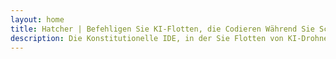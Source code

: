 ```yaml
---
layout: home
title: Hatcher | Befehligen Sie KI-Flotten, die Codieren Während Sie Schlafen
description: Die Konstitutionelle IDE, in der Sie Flotten von KI-Drohnen befehligen. Setzen Sie Autopilots ein, die Ihren Playbooks mit militärischer Präzision folgen. Codieren Sie im Schlaf. Wachen Sie mit abgeschlossenen Missionen auf. 100% lokal, Rust-betrieben.
---
```


<script setup>
import { useLocale } from '../.vitepress/theme/composables/useLocale'
import FeaturesSection from '../.vitepress/theme/components/organisms/FeaturesSection.vue'
import SystemsSection from '../.vitepress/theme/components/organisms/SystemsSection.vue'
import HatsSection from '../.vitepress/theme/components/organisms/HatsSection.vue'
import MetricsSection from '../.vitepress/theme/components/organisms/MetricsSection.vue'
import CTASection from '../.vitepress/theme/components/organisms/CTASection.vue'
import AdmiralSection from '../.vitepress/theme/components/organisms/AdmiralSection.vue'
import FooterSection from '../.vitepress/theme/components/organisms/FooterSection.vue'

const { locale } = useLocale()
</script>

<!-- Hero component is injected via home-hero-before slot -->

<!-- Showcase component will be injected via home-hero-after slot -->

<FeaturesSection :features="locale.features" />

<SystemsSection v-bind="locale.systems" />

<HatsSection v-bind="locale.hats" />

<MetricsSection v-bind="locale.metrics" />

<CTASection v-bind="locale.cta" />

<AdmiralSection v-bind="locale.admiral" />

<FooterSection v-bind="locale.footer" />
